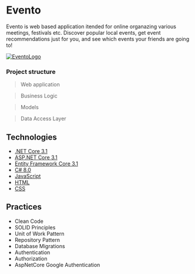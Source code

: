 # Evento
Evento is web based application itended for online organazing  various meetings, festivals etc.
Discover popular local events, get event recommendations just for you, and see which events your friends are going to!

<a href="#"><img src="https://i.postimg.cc/3RYMgpwZ/c3d5e67a-34a6-45f8-8318-ad5d8604dbf9-200x200-1.png" title="Evento" alt="EventoLogo"></a>


### Project structure

> Web application

> Business Logic

> Models

> Data Access Layer


## Technologies

* [.NET Core 3.1](https://dotnet.microsoft.com/download)
* [ASP.NET Core 3.1](https://docs.microsoft.com/en-us/aspnet/core)
* [Entity Framework Core 3.1](https://docs.microsoft.com/en-us/ef/core)
* [C# 8.0](https://docs.microsoft.com/en-us/dotnet/csharp)
* [JavaScript](https://learn.javascript.ru/)
* [HTML](https://www.w3schools.com/html)
* [CSS](https://www.w3schools.com/css)

## Practices

* Clean Code
* SOLID Principles
* Unit of Work Pattern
* Repository Pattern
* Database Migrations
* Authentication
* Authorization
* AspNetCore Google Authentication 

